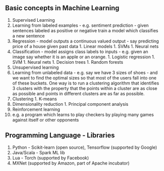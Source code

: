 Basic concepts in Machine Learning
----------------------------------

1. Supervised Learning
  1. Learning from labeled examples - e.g. sentiment prediction - given sentences labeled as positive or negative train a model which classifies a new sentence
  1. Regression - model outputs a continuous valued output - say predicting price of a house given past data
    1. Linear models
    1. SVMs
    1. Neural nets
  1. Classification - model assigns class labels to inputs - e.g. given an image say whether it is an apple or an orange.
    1. Logistic regression
    1. SVM
    1. Neural nets
    1. Decision trees
    1. Random forests
1. Unsupervised learning
  1. Learning from unlabeled data - e.g. say we have 3 sizes of shoes - and we want to find the optimal sizes so that most of the users fall into one of these buckets. One way is to run a clustering algorithm that identifies 3 clusters with the property that the points within a cluster are as close as possible and points in different clusters are as far as possible.
  1. Clustering
    1. K-means
  1. Dimensionality reduction
    1. Principal component analysis
1. Reinforcement learning
  1. e.g. a program which learns to play checkers by playing many games against itself or other opponents

Programming Language - Libraries
----------
1. Python - Scikit-learn (open source), Tensorflow (supported by Google)
1. Java/Scala - Spark ML lib
1. Lua - Torch (supported by Facebook)
1. MXNet (supported by Amazon, part of Apache incubator)
